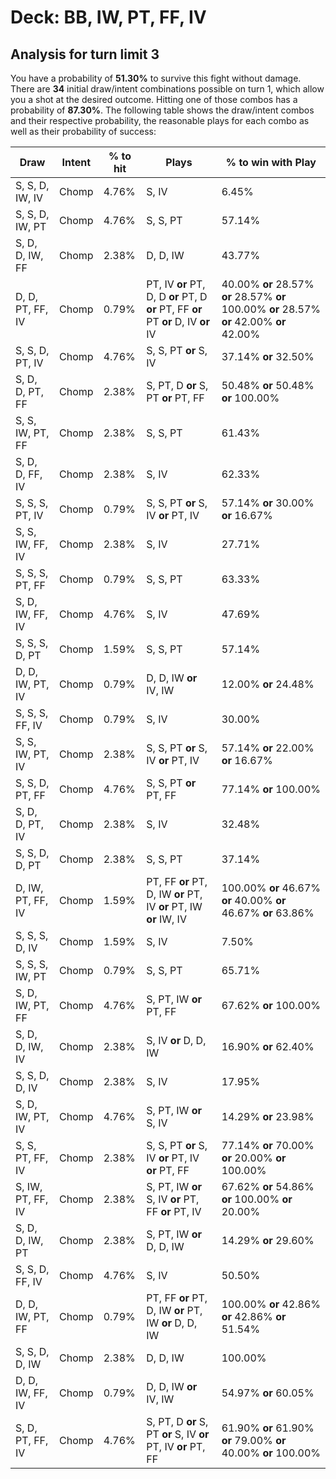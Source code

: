 # Deck: BB, IW, PT, FF, IV
## Analysis for turn limit 3
You have a probability of **51.30%** to survive this fight without damage. There are **34** initial draw/intent combinations possible on turn 1, which allow you a shot at the desired outcome. Hitting one of those combos has a probability of **87.30%**.
The following table shows the draw/intent combos and their respective probability, the reasonable plays for each combo as well as their probability of success:

|Draw|Intent|% to hit|Plays|% to win with Play|
|----|------|--------|-----|------------------|
|S, S, D, IW, IV|Chomp|4.76%|S, IV|6.45%|
|S, S, D, IW, PT|Chomp|4.76%|S, S, PT|57.14%|
|S, D, D, IW, FF|Chomp|2.38%|D, D, IW|43.77%|
|D, D, PT, FF, IV|Chomp|0.79%|PT, IV **or** PT, D, D **or** PT, D **or** PT, FF **or** PT **or** D, IV **or** IV|40.00% **or** 28.57% **or** 28.57% **or** 100.00% **or** 28.57% **or** 42.00% **or** 42.00%|
|S, S, D, PT, IV|Chomp|4.76%|S, S, PT **or** S, IV|37.14% **or** 32.50%|
|S, D, D, PT, FF|Chomp|2.38%|S, PT, D **or** S, PT **or** PT, FF|50.48% **or** 50.48% **or** 100.00%|
|S, S, IW, PT, FF|Chomp|2.38%|S, S, PT|61.43%|
|S, D, D, FF, IV|Chomp|2.38%|S, IV|62.33%|
|S, S, S, PT, IV|Chomp|0.79%|S, S, PT **or** S, IV **or** PT, IV|57.14% **or** 30.00% **or** 16.67%|
|S, S, IW, FF, IV|Chomp|2.38%|S, IV|27.71%|
|S, S, S, PT, FF|Chomp|0.79%|S, S, PT|63.33%|
|S, D, IW, FF, IV|Chomp|4.76%|S, IV|47.69%|
|S, S, S, D, PT|Chomp|1.59%|S, S, PT|57.14%|
|D, D, IW, PT, IV|Chomp|0.79%|D, D, IW **or** IV, IW|12.00% **or** 24.48%|
|S, S, S, FF, IV|Chomp|0.79%|S, IV|30.00%|
|S, S, IW, PT, IV|Chomp|2.38%|S, S, PT **or** S, IV **or** PT, IV|57.14% **or** 22.00% **or** 16.67%|
|S, S, D, PT, FF|Chomp|4.76%|S, S, PT **or** PT, FF|77.14% **or** 100.00%|
|S, D, D, PT, IV|Chomp|2.38%|S, IV|32.48%|
|S, S, D, D, PT|Chomp|2.38%|S, S, PT|37.14%|
|D, IW, PT, FF, IV|Chomp|1.59%|PT, FF **or** PT, D, IW **or** PT, IV **or** PT, IW **or** IW, IV|100.00% **or** 46.67% **or** 40.00% **or** 46.67% **or** 63.86%|
|S, S, S, D, IV|Chomp|1.59%|S, IV|7.50%|
|S, S, S, IW, PT|Chomp|0.79%|S, S, PT|65.71%|
|S, D, IW, PT, FF|Chomp|4.76%|S, PT, IW **or** PT, FF|67.62% **or** 100.00%|
|S, D, D, IW, IV|Chomp|2.38%|S, IV **or** D, D, IW|16.90% **or** 62.40%|
|S, S, D, D, IV|Chomp|2.38%|S, IV|17.95%|
|S, D, IW, PT, IV|Chomp|4.76%|S, PT, IW **or** S, IV|14.29% **or** 23.98%|
|S, S, PT, FF, IV|Chomp|2.38%|S, S, PT **or** S, IV **or** PT, IV **or** PT, FF|77.14% **or** 70.00% **or** 20.00% **or** 100.00%|
|S, IW, PT, FF, IV|Chomp|2.38%|S, PT, IW **or** S, IV **or** PT, FF **or** PT, IV|67.62% **or** 54.86% **or** 100.00% **or** 20.00%|
|S, D, D, IW, PT|Chomp|2.38%|S, PT, IW **or** D, D, IW|14.29% **or** 29.60%|
|S, S, D, FF, IV|Chomp|4.76%|S, IV|50.50%|
|D, D, IW, PT, FF|Chomp|0.79%|PT, FF **or** PT, D, IW **or** PT, IW **or** D, D, IW|100.00% **or** 42.86% **or** 42.86% **or** 51.54%|
|S, S, D, D, IW|Chomp|2.38%|D, D, IW|100.00%|
|D, D, IW, FF, IV|Chomp|0.79%|D, D, IW **or** IV, IW|54.97% **or** 60.05%|
|S, D, PT, FF, IV|Chomp|4.76%|S, PT, D **or** S, PT **or** S, IV **or** PT, IV **or** PT, FF|61.90% **or** 61.90% **or** 79.00% **or** 40.00% **or** 100.00%|
